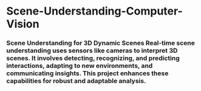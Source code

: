 # Scene-Understanding-Computer-Vision
### Scene Understanding for 3D Dynamic Scenes  Real-time scene understanding uses sensors like cameras to interpret 3D scenes. It involves detecting, recognizing, and predicting interactions, adapting to new environments, and communicating insights. This project enhances these capabilities for robust and adaptable analysis.
